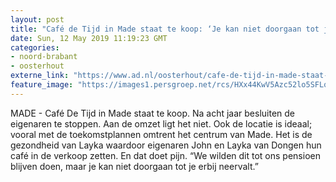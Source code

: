 ```yaml
---
layout: post
title: "Café de Tijd in Made staat te koop: ‘Je kan niet doorgaan tot je erbij neervalt’"
date: Sun, 12 May 2019 11:19:23 GMT
categories: 
- noord-brabant 
- oosterhout 
externe_link: "https://www.ad.nl/oosterhout/cafe-de-tijd-in-made-staat-te-koop-je-kan-niet-doorgaan-tot-je-erbij-neervalt~a5603145/"
feature_image: "https://images1.persgroep.net/rcs/HXx44KwV5Azc52lo5SFLq2Xyo7g/diocontent/146698437/_fitwidth/400/?appId=21791a8992982cd8da851550a453bd7f&quality=0.7"
---
```


MADE - Café De Tijd in Made staat te koop. Na acht jaar besluiten de eigenaren te stoppen. Aan de omzet ligt het niet. Ook de locatie is ideaal; vooral met de toekomstplannen omtrent het centrum van Made. Het is de gezondheid van Layka waardoor eigenaren John en Layka van Dongen hun café in de verkoop zetten. En dat doet pijn. “We wilden dit tot ons pensioen blijven doen, maar je kan niet doorgaan tot je erbij neervalt.”
